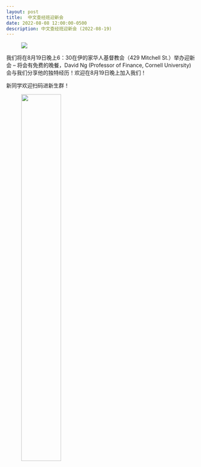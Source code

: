 ```yaml
---
layout: post
title:  中文查经班迎新会
date: 2022-08-08 12:00:00-0500
description: 中文查经班迎新会 (2022-08-19)
---
```


<!-- <strong>Notice: 因为疫情考量，我们取消原定聚餐。聚会将在 7:30 开始。</strong> -->

<figure class="text-center">
  <img src="{{ site.baseurl }}/assets/img/welcome_party_2022.jpeg" class="figure-img img-fluid rounded">
</figure>

我们将在8月19日晚上6：30在伊的家华人基督教会（429 Mitchell St.）举办迎新会 – 将会有免费的晚餐，David Ng (Professor of Finance, Cornell University) 会与我们分享他的独特经历！欢迎在8月19日晚上加入我们！

新同学欢迎扫码进新生群！
<figure class="text-center">
  <img src="{{ site.baseurl }}/assets/img/2022_wechat.PNG" width="50%" class="figure-img img-fluid rounded">
</figure>